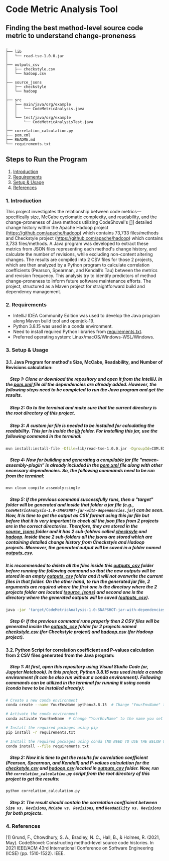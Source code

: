 
# Code Metric Analysis Tool
## Finding the best method-level source code metric to understand change-proneness

```
.
├── lib
│   └── read-tse-1.0.0.jar
│
├── outputs_csv
│   ├── checkstyle.csv
│   └── hadoop.csv
│
├── source_jsons
│   ├── checkstyle
│   └── hadoop
│
├── src
│   ├── main/java/org/example
│   │   └── CodeMetricAnalysis.java
│   │
│   └── test/java/org/example
│       └── CodeMetricAnalysisTest.java
│
├── correlation_calculation.py
├── pom.xml
├── README.md
└── requirements.txt
```

## Steps to Run the Program
  1. [Introduction](#1-introduction)
  2. [Requirements](#2-requirements)
  3. [Setup \& Usage](#3-setup--installation)
  4. [References](#4-references)


### 1. Introduction

This project investigates the relationship between code metrics—specifically size, McCabe cyclomatic complexity, and readability, and the change-proneness of Java methods utilizing CodeShovel's [[1]](#ref1) detailed change history within the Apache Hadoop project (https://github.com/apache/hadoop) which contains 73,733 files/methods and Checkstyle project (https://github.com/apache/hadoop) which contains 3,733 files/methods. A Java program was developed to extract these metrics from JSON files representing each method's change history, and calculate the number of revisions, while excluding non-content altering changes. The results are compiled into 2 CSV files for those 2 projects, which are then analyzed by a Python program to calculate correlation coefficients (Pearson, Spearman, and Kendall’s Tau) between the metrics and revision frequency. This analysis try to identify predictors of method change-proneness to inform future software maintenance efforts. The project, structured as a Maven project for straightforward build and dependency management.


### 2. Requirements

- IntelliJ IDEA Community Edition was used to develop the Java program along Maven build tool and openjdk-19.
- Python 3.8.15 was used in a conda environment.
- Need to install required Python libraries from [requirements.txt](requirements.txt).
- Preferred operating system: Linux/macOS/Windows-WSL/Windows.


### 3. Setup & Usage
#### 3.1. Java Program for method's Size, McCabe, Readability, and Number of Revisions calculation:

##### **&nbsp;&nbsp;&nbsp;&nbsp;Step 1:** *Clone or download the repository and open it from the IntelliJ. In the [pom.xml](pom.xml) file all the dependencies are already added. However, the following steps need to be completed to run the Java program and get the results.*

##### **&nbsp;&nbsp;&nbsp;&nbsp;Step 2:** *Go to the terminal and make sure that the current directory is the root directory of this project.*

##### **&nbsp;&nbsp;&nbsp;&nbsp;Step 3:** *A custom jar file is needed to be installed for calculating the readability. This jar is inside the [lib](lib) folder. For installing this jar, use the following command in the terminal:*

```bash
mvn install:install-file -Dfile=lib/read-tse-1.0.0.jar -DgroupId=COM.EXAMPLE.ALLSMALL -DartifactId=read-tse -Dversion=1.0.0 -Dpackaging=jar
```

##### **&nbsp;&nbsp;&nbsp;&nbsp;Step 4:** *Now for building and generating a compilable jar file "maven-assembly-plugin" is already included in the [pom.xml](pom.xml) file along with other necessary dependencies. So, the following commands need to be run from the terminal:*

```bash
mvn clean compile assembly:single
```

##### **&nbsp;&nbsp;&nbsp;&nbsp;Step 5:** *If the previous command successfully runs, then a "target" folder will be generated and inside that folder a jar file (e.g., `CodeMetricAnalysis-1.0-SNAPSHOT-jar-with-dependencies.jar`) can be seen. Now, It is time to get the output as CSV format using this jar file but before that it is very important to check all the json files from 2 projects are in the correct directories. Therefore, they are stored in the [source_jsons](source_jsons) folder and it has 2 sub-folders called [checksyle](source_jsons/checkstyle) and [hadoop](source_jsons/hadoop). Inside these 2 sub-folders all the jsons are stored which are containing detailed change history from Checkstyle and Hadoop projects. Moreover, the generated output will be saved in a folder named [outputs_csv](outputs_csv).*

##### ***It is recommended to delete all the files inside this [outputs_csv](outputs_csv) folder before running the following command so that the new outputs will be stored in an empty [outputs_csv](outputs_csv) folder and it will not overwrite the current files in that folder. On the other hand, to run the generated jar file, 2 arguments are required where the first one is the directory where the 2 projects folder are located ([source_jsons](source_jsons)) and second one is the directory where the generated outputs will be saved ([outputs_csv](outputs_csv)).***

```bash
java -jar 'target/CodeMetricAnalysis-1.0-SNAPSHOT-jar-with-dependencies.jar' 'source_jsons' 'outputs_csv'
```

##### **&nbsp;&nbsp;&nbsp;&nbsp;Step 6:** *If the previous command runs properly then 2 CSV files will be generated inside the [outputs_csv](outputs_csv) folder for 2 projects named [checkstyle.csv](outputs_csv/checkstyle.csv) (for Checkstyle project) and [hadoop.csv](outputs_csv/hadoop.csv) (for Hadoop project).*


#### 3.2. Python Script for correlation coefficient and P-values calculation from 2 CSV files generated from the Java program:

##### **&nbsp;&nbsp;&nbsp;&nbsp;Step 1:** *At first, open this repository using Visual Studio Code (or, Jupyter Notebook). In this project, Python 3.8.15 was used inside a conda environment (it can be also run without a conda environment). Following commands can be utilized in the terminal for running it using conda (conda have to be installed already):*

```bash
# Create a new conda environment
conda create --name YourEnvName python=3.8.15  # Change "YourEnvName" to your desired conda environment name.

# Activate the conda environment
conda activate YourEnvName  # Change "YourEnvName" to the name you set in the previous command.

# Install the required packages using pip
pip install -r requirements.txt

# Install the required packages using conda (NO NEED TO USE THE BELOW COMMAND IF THE PREVIOUS COMMAND INSTALLS EVERYTHING PROPERLY)
conda install --file requirements.txt
```

##### **&nbsp;&nbsp;&nbsp;&nbsp;Step 2:** *Now it is time to get the results for correlation coefficient (Pearson, Spearman, and Kendall) and P-values calculation for the [checkstyle.csv](outputs_csv/checkstyle.csv) and [hadoop.csv](outputs_csv/hadoop.csv) located in [outputs_csv](outputs_csv) folder. Now, run the `correlation_calculation.py` script from the root directory of this project to get the results:*

```bash
python correlation_calculation.py
```

##### **&nbsp;&nbsp;&nbsp;&nbsp;Step 3:** *The result should contain the correlation coefficient between `Size vs. Revisions`, `McCabe vs. Revisions`, and `Readability vs. Revisions` for both projects.*


### 4. References

<a name="ref1"></a>
[1] Grund, F., Chowdhury, S. A., Bradley, N. C., Hall, B., & Holmes, R. (2021, May). CodeShovel: Constructing method-level source code histories. In 2021 IEEE/ACM 43rd International Conference on Software Engineering (ICSE) (pp. 1510-1522). IEEE.